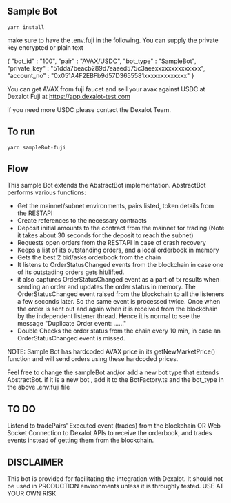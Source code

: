 ## Sample Bot

```
yarn install
```

make sure to have the .env.fuji in the following. You can supply the private key encrypted or plain text

{
  "bot_id" : "100",
  "pair" : "AVAX/USDC",
  "bot_type" : "SampleBot",
  "private_key" : "51dda7beacb289d7eaaed575c3aeexxxxxxxxxxxxxx",
  "account_no" : "0x051A4F2EBFb9d57D3655581xxxxxxxxxxxxx"
}


You can get AVAX from fuji faucet and sell your avax against USDC at Dexalot Fuji at https://app.dexalot-test.com

if you need more USDC please contact the Dexalot Team.

## To run

```
yarn sampleBot-fuji
```

## Flow

This sample Bot extends the AbstractBot implementation. AbstractBot performs various functions:
- Get the mainnet/subnet environments, pairs listed, token details from the RESTAPI
- Create references to the necessary contracts
- Deposit initial amounts to the contract from the mainnet for trading (Note it takes about 30 seconds for the deposit to reach the subnet)
- Requests open orders from the RESTAPI in case of crash recovery
- Keeps a list of its outstanding orders, and a local orderbook in memory
- Gets the best 2 bid/asks orderbook from the chain
- It listens to OrderStatusChanged events from the blockchain in case one of its outstading orders gets hit/lifted.
- it also captures OrderStatusChanged event as a part of tx results when sending an order and updates the order status in memory.
The OrderStatusChanged event raised from the blockchain to all the listeners a few seconds later. So the same event is processed twice.
Once when the order is sent out and again when it is received from the blockchain by the independent listener thread.
Hence it is normal to see the message "Duplicate Order event: ......"
- Double Checks the order status from the chain every 10 min, in case an OrderStatusChanged event is missed.


NOTE:
Sample Bot has hardcoded AVAX price in its getNewMarketPrice() function and will send orders using these hardcoded prices.

Feel free to change the sampleBot and/or add a new bot type that extends AbstractBot. if it is a new bot , add it to the BotFactory.ts and the bot_type in the above .env.fuji file

## TO DO
 Listend to tradePairs' Executed event (trades) from the blockchain OR
 Web Socket Connection to Dexalot APIs to receive the orderbook, and trades events instead of getting them from the blockchain.


## DISCLAIMER

This bot is provided for facilitating the integration with Dexalot. It should not be used in PRODUCTION environments unless it is throughly tested.
USE AT YOUR OWN RISK
